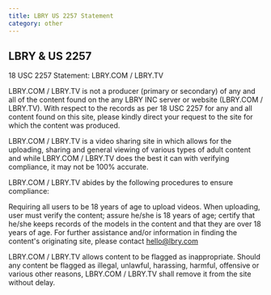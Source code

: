 ```yaml
---
title: LBRY US 2257 Statement
category: other
---
```


## LBRY & US 2257

18 USC 2257 Statement: LBRY.COM / LBRY.TV

LBRY.COM / LBRY.TV is not a producer (primary or secondary) of any and all of the content found on the any LBRY INC server or website (LBRY.COM / LBRY.TV). With respect to the records as per 18 USC 2257 for any and all content found on this site, please kindly direct your request to the site for which the content was produced.

LBRY.COM / LBRY.TV is a video sharing site in which allows for the uploading, sharing and general viewing of various types of adult content and while LBRY.COM / LBRY.TV does the best it can with verifying compliance, it may not be 100% accurate.

LBRY.COM / LBRY.TV abides by the following procedures to ensure compliance:

Requiring all users to be 18 years of age to upload videos.
When uploading, user must verify the content; assure he/she is 18 years of age; certify that he/she keeps records of the models in the content and that they are over 18 years of age.
For further assistance and/or information in finding the content's originating site, please contact hello@lbry.com

LBRY.COM / LBRY.TV allows content to be flagged as inappropriate. Should any content be flagged as illegal, unlawful, harassing, harmful, offensive or various other reasons, LBRY.COM / LBRY.TV shall remove it from the site without delay.
